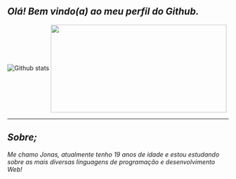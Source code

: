 ## __*Olá! Bem vindo(a) ao meu perfil do Github.*__

![Github stats](https://github-readme-stats.vercel.app/api?username=Jonasnascimento335&show_icons=true&theme=github_dark&border_radius=16&locale=pt-br&)
<img align="center" src="https://media.giphy.com/media/Qo2dupDib32rkTY4hX/giphy.gif" height="200" width="400"/>

---

## __*Sobre;*__
_Me chamo Jonas, atualmente tenho 19 anos de idade
 e estou estudando sobre as mais diversas linguagens de programação e desenvolvimento Web!_
